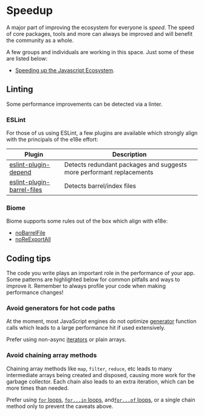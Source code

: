 # Speedup

A major part of improving the ecosystem for everyone is _speed_. The speed of core packages, tools and more can always be improved and will benefit the community as a whole.

A few groups and individuals are working in this space. Just some of these are listed below:

- [Speeding up the Javascript Ecosystem](https://marvinh.dev/blog/speeding-up-javascript-ecosystem).

## Linting

Some performance improvements can be detected via a linter.

### ESLint

For those of us using ESLint, a few plugins are available which strongly align with the principals of the e18e effort:

| Plugin | Description |
| -- | -- |
| [eslint-plugin-depend](https://github.com/es-tooling/eslint-plugin-depend) | Detects redundant packages and suggests more performant replacements |
| [eslint-plugin-barrel-files](https://github.com/thepassle/eslint-plugin-barrel-files) | Detects barrel/index files |

### Biome

Biome supports some rules out of the box which align with e18e:

- [noBarrelFile](https://biomejs.dev/linter/rules/no-barrel-file/)
- [noReExportAll](https://biomejs.dev/linter/rules/no-re-export-all/)

## Coding tips

The code you write plays an important role in the performance of your app. Some patterns are highlighted below for common pitfalls and ways to improve it. Remember to always profile your code when making performance changes!

<!-- Headers below are sorted alphabetically -->
<!-- TODO: Add inline benchmark comparison playground -->

### Avoid generators for hot code paths

At the moment, most JavaScript engines do not optimize [generator](https://developer.mozilla.org/en-US/docs/Web/JavaScript/Reference/Global_Objects/Generator) function calls which leads to a large performance hit if used extensively.

Prefer using non-async [iterators](https://developer.mozilla.org/en-US/docs/Web/JavaScript/Reference/Global_Objects/Iterator) or plain arrays.

### Avoid chaining array methods

Chaining array methods like `map`, `filter`, `reduce`, etc leads to many intermediate arrays being created and disposed, causing more work for the garbage collector. Each chain also leads to an extra iteration, which can be more times than needed.

Prefer using [`for` loops](https://developer.mozilla.org/en-US/docs/Web/JavaScript/Reference/Statements/for), [`for...in` loops](https://developer.mozilla.org/en-US/docs/Web/JavaScript/Reference/Statements/for...of), and[`for...of` loops](https://developer.mozilla.org/en-US/docs/Web/JavaScript/Reference/Statements/for...of), or a single chain method only to prevent the caveats above.
